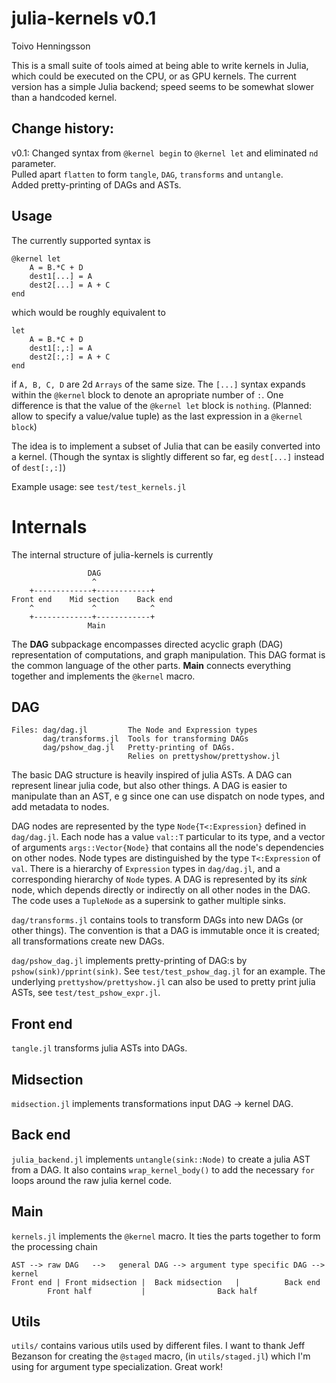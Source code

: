 julia-kernels v0.1
==================
Toivo Henningsson

This is a small suite of tools aimed at being able to write kernels in Julia, 
which could be executed on the CPU, or as GPU kernels. 
The current version has a simple Julia backend; 
speed seems to be somewhat slower than a handcoded kernel. 

Change history:
---------------
v0.1: Changed syntax from `@kernel begin` to `@kernel let` and eliminated `nd` parameter.   
Pulled apart `flatten` to form `tangle`, `DAG`, `transforms` and `untangle`.   
Added pretty-printing of DAGs and ASTs.

Usage
-----

The currently supported syntax is

    @kernel let
        A = B.*C + D
        dest1[...] = A
        dest2[...] = A + C
    end

which would be roughly equivalent to

    let
        A = B.*C + D
        dest1[:,:] = A
        dest2[:,:] = A + C        
    end

if `A, B, C, D` are 2d `Arrays` of the same size. 
The `[...]` syntax expands within the `@kernel` block to denote an apropriate number of `:`.
One difference is that the value of the `@kernel let` block is `nothing`.
(Planned: allow to specify a value/value tuple) as the last expression in a `@kernel block`)   

The idea is to implement a subset of Julia that can be easily converted into a kernel. 
(Though the syntax is slightly different so far, eg `dest[...]` 
instead of `dest[:,:]`)

Example usage: see `test/test_kernels.jl`

Internals
=========
The internal structure of julia-kernels is currently

                     DAG
                      ^
        +-------------+------------+
    Front end    Mid section    Back end
        ^             ^            ^
        +-------------+------------+
                     Main

The **DAG** subpackage encompasses directed acyclic graph (DAG)
representation of computations, and graph manipulation.
This DAG format is the common language of the other parts. 
**Main** connects everything together and implements the `@kernel` macro.

DAG
---

    Files: dag/dag.jl         The Node and Expression types
           dag/transforms.jl  Tools for transforming DAGs
           dag/pshow_dag.jl   Pretty-printing of DAGs. 
                              Relies on prettyshow/prettyshow.jl

The basic DAG structure is heavily inspired of julia ASTs.
A DAG can represent linear julia code, but also other things.
A DAG is easier to manipulate than an AST, e g since one can use dispatch on node types,
and add metadata to nodes.

DAG nodes are represented by the type `Node{T<:Expression}` defined in `dag/dag.jl`.
Each node has a value `val::T` particular to its type,
and a vector of arguments `args::Vector{Node}` 
that contains all the node's dependencies on other nodes.
Node types are distinguished by the type `T<:Expression` of `val`.
There is a hierarchy of `Expression` types in `dag/dag.jl`, 
and a corresponding hierarchy of `Node` types. 
A DAG is represented by its _sink_ node, which depends directly or indirectly 
on all other nodes in the DAG. The code uses a `TupleNode` as a supersink to gather multiple sinks.

`dag/transforms.jl` contains tools to transform DAGs into new DAGs (or other things). The convention is that a DAG is immutable once it is created; all transformations create new DAGs.

`dag/pshow_dag.jl` implements pretty-printing of DAG:s by
`pshow(sink)/pprint(sink)`. See `test/test_pshow_dag.jl` for an example.
The underlying `prettyshow/prettyshow.jl` can also
be used to pretty print julia ASTs, see `test/test_pshow_expr.jl`.

Front end
---------
`tangle.jl` transforms julia ASTs into DAGs.

Midsection
----------
`midsection.jl` implements transformations input DAG -> kernel DAG.

Back end
--------
`julia_backend.jl` implements `untangle(sink::Node)` to create a 
julia AST from a DAG. 
It also contains `wrap_kernel_body()` to add the necessary `for` loops around
the raw julia kernel code.

Main
----
`kernels.jl` implements the `@kernel` macro.
It ties the parts together to form the processing chain

    AST --> raw DAG   -->   general DAG --> argument type specific DAG --> kernel
    Front end | Front midsection |  Back midsection   |          Back end
            Front half           |                Back half

Utils
-----
`utils/` contains various utils used by different files.
I want to thank Jeff Bezanson for creating the `@staged` macro,
(in `utils/staged.jl`) which I'm using for argument type specialization. Great work!
